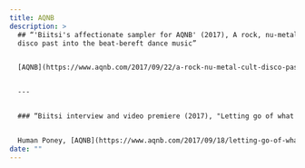 ```yaml
---
title: AQNB
description: >
  ## “'Biitsi's affectionate sampler for AQNB' (2017), A rock, nu-metal + cult
  disco past into the beat-bereft dance music”


  [AQNB](https://www.aqnb.com/2017/09/22/a-rock-nu-metal-cult-disco-past-into-the-beat-bereft-dance-music-biitsis-affectionate-sampler-for-aqnb/), 22.9.2017


  ---


  ### “Biitsi interview and video premiere (2017), "Letting go of what we carry: entering the fog with a video premiere of Helsinki-based duo Biitsi's We Feel This video”


  Human Poney, [AQNB](https://www.aqnb.com/2017/09/18/letting-go-of-what-we-carry-entering-the-fog-in-video-premiere-of-biitsis-we-feel-this/) 18.9.2017
date: ""
---
```

